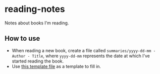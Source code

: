 # reading-notes

Notes about books I'm reading.

## How to use

- When reading a new book, create a file called `summaries/yyyy-dd-mm - Author - Title`, where `yyyy-dd-mm` represents the date at which I've started reading the book.
- Use [this template file](template-v1.md) as a template to fill in.
